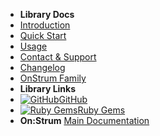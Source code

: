 - **Library Docs**
- [Introduction](introduction)
- [Quick Start](quick-start)
- [Usage](usage)
- [Contact & Support](contact-support)
- [Changelog](changelog)
- [OnStrum Family](on-strum-family)
- **Library Links**
- [![GitHub](https://icongr.am/devicon/github-original.svg?color=808080&size=16)GitHub](https://github.com/on-strum/ruby-on-strum-healthcheck)
- [![Ruby Gems](https://icongr.am/devicon/ruby-plain.svg?color=808080&size=16)Ruby Gems](https://rubygems.org/gems/on_strum-healthcheck)
- **On:Strum**
[Main Documentation](https://on-strum.org ':target=_self')
